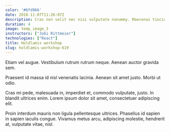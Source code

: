 ```yaml
---
color: '#6fd966'
date: 2018-11-07T11:26:07Z
description: Cras non velit nec nisi vulputate nonummy. Maecenas tincidunt lacus at velit.
duration: 4
image: temp_image_3
instructors: ["Jobi Rittmeier"]
technologies: ["React"]
title: Holdlamis workshop
slug: holdlamis-workshop-619
---
```

Etiam vel augue. Vestibulum rutrum rutrum neque. Aenean auctor gravida sem.

Praesent id massa id nisl venenatis lacinia. Aenean sit amet justo. Morbi ut odio.

Cras mi pede, malesuada in, imperdiet et, commodo vulputate, justo. In blandit ultrices enim. Lorem ipsum dolor sit amet, consectetuer adipiscing elit.

Proin interdum mauris non ligula pellentesque ultrices. Phasellus id sapien in sapien iaculis congue. Vivamus metus arcu, adipiscing molestie, hendrerit at, vulputate vitae, nisl.
